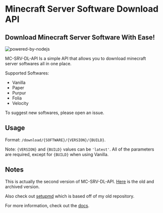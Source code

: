 # Minecraft Server Software Download API

## Download Minecraft Server Software With Ease!

![powered-by-nodejs](https://github.com/polish-penguin-dev/MC-SRV-DL-API/assets/74113025/0dec0272-31bd-4901-8fcd-d4191ea9d454)

MC-SRV-DL-API Is a simple API that allows you to download minecraft server softwares all in one place.

Supported Softwares:

- Vanilla
- Paper
- Purpur
- Folia
- Velocity

To suggest new softwares, please open an issue.

## Usage

Format: `/download/{SOFTWARE}/{VERSION}/{BUILD}`.

Note: `{VERSION}` and `{BUILD}` values can be `'latest'`. All of the parameters are required, except for `{BUILD}` when using Vanilla.

## Notes

This is actually the second version of MC-SRV-DL-API. [Here](https://github.com/PenguiLoader/MC-SRV-DL-API) is the old and archived version.

Also check out [setupmd](https://github.com/setupmd/server-jar-api) which is based off of my old repository.

For more information, check out the [docs](https://polish-penguin-dev.github.io/MC-SRV-DL-API/).
